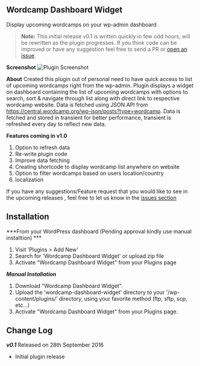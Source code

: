 **Wordcamp Dashboard Widget**
-------------------------
Display upcoming wordcamps on your wp-admin dashboard

>**Note:** This initial release v0.1 is written quickly in few odd hours, will be rewritten as the plugin progresses. If you think code can be improved or have any suggestion feel free to send a PR or [open an issue](https://github.com/lubusonline/wordcamp-dashboard-widget/issues).


**Screenshot**
![Plugin Screenshot](https://raw.githubusercontent.com/lubusonline/wordcamp-dashboard-widget/master/assets/screenshot-1.gif)

**About**
Created this plugin out of personal need to have quick access to list of upcoming wordcamps right from the wp-admin.  Plugin displays a widget on dashboard containing the list of upcoming wordcamps with options to search, sort & navigate through list along with direct link to respective wordcamp website. Data is fetched using JSON API from https://central.wordcamp.org/wp-json/posts?type=wordcamp. Data is fetched and stored in transient for better performance,   transient  is refreshed every day to reflect new data.


**Features coming in v1.0**

 1. Option to refresh data
 2. Re-write plugin code
 2. Improve data fetching
 3. Creating shortcode to display wordcamp list anywhere on website 
 4. Option to filter wordcamps based on users location/country
 5. localization 

If you have any suggestions/Feature request that you would like to see in the upcoming releases , feel free to let us know in the [issues section](https://github.com/lubusonline/wordcamp-dashboard-widget/issues) 


**Installation**
----------------

***From your WordPress dashboard (Pending approval kindly use manual installtion) ***
 1. Visit 'Plugins > Add New' 
 2. Search for 'Wordcamp Dashboard Widget'  or upload zip file
 3. Activate "Wordcamp Dashboard Widget" from your Plugins page

***Manual Installation*** 
 1. Download "Wordcamp Dashboard Widget".
 2. Upload the 'wordcamp-dashboard-widget' directory to your '/wp-content/plugins/' directory, using your favorite method (ftp, sftp, scp, etc...)
 3. Activate "Wordcamp Dashboard Widget" from your Plugins page. 


**Change Log**
--------------
***v0.1*** 
Released on 28th September 2016

 - Initial plugin release
